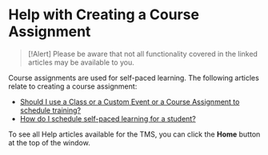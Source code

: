 # Help with Creating a Course Assignment

> [!Alert] Please be aware that not all functionality covered in the linked articles may be available to you.

Course assignments are used for self-paced learning. The following articles relate to creating a course assignment:

- [Should I use a Class or a Custom Event or a Course Assignment to schedule training?](../tms-administrators/tms-fundamentals/class-or-custom-event-or-course-assignment-to-schedule-training.md)
- [How do I schedule self-paced learning for a student?](../tms-administrators/self-paced-learning-and-subscriptions/schedule-self-paced-learning.md)

To see all Help articles available for the TMS, you can click the **Home** button at the top of the window.
